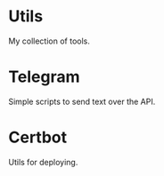 # Utils
My collection of tools.

# Telegram
Simple scripts to send text over the API.

# Certbot
Utils for deploying.
